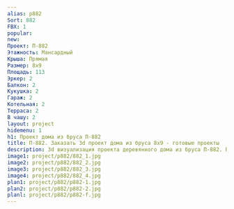 ```yaml
---
alias: p882
Sort: 882
FBX: 1
popular: 
new: 
Проект: П-882
Этажность: Мансардный
Крыша: Прямая
Размер: 8х9
Площадь: 113
Эркер: 2
Балкон: 2
Кукушка: 2
Гараж: 2
Котельная: 2
Терраса: 2
В чашу: 2
layout: project
hidemenu: 1
h1: Проект дома из бруса П-882
title: П-882. Заказать 3d проект дома из бруса 8х9 - готовые проекты
description: 3d визуализация проекта деревянного дома из бруса П-882. Площадь 113 м2, размер 8х9. Вы можете внести любые изменения в проект.
image1: project/p882/882_1.jpg
image2: project/p882/882_2.jpg
image3: project/p882/882_3.jpg
image4: project/p882/882_4.jpg
plan1: project/p882/p882-1.jpg
plan2: project/p882/p882-2.jpg
planl: project/p882/p882-f.jpg
---
```

